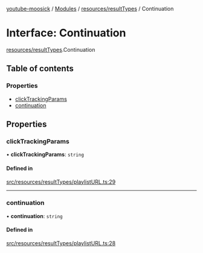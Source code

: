 [youtube-moosick](../README.md) / [Modules](../modules.md) / [resources/resultTypes](../modules/resources_resultTypes.md) / Continuation

# Interface: Continuation

[resources/resultTypes](../modules/resources_resultTypes.md).Continuation

## Table of contents

### Properties

- [clickTrackingParams](resources_resultTypes.Continuation.md#clicktrackingparams)
- [continuation](resources_resultTypes.Continuation.md#continuation)

## Properties

### clickTrackingParams

• **clickTrackingParams**: `string`

#### Defined in

[src/resources/resultTypes/playlistURL.ts:29](https://github.com/EvasiveXkiller/youtube-moosick/blob/769bf26/src/resources/resultTypes/playlistURL.ts#L29)

___

### continuation

• **continuation**: `string`

#### Defined in

[src/resources/resultTypes/playlistURL.ts:28](https://github.com/EvasiveXkiller/youtube-moosick/blob/769bf26/src/resources/resultTypes/playlistURL.ts#L28)

